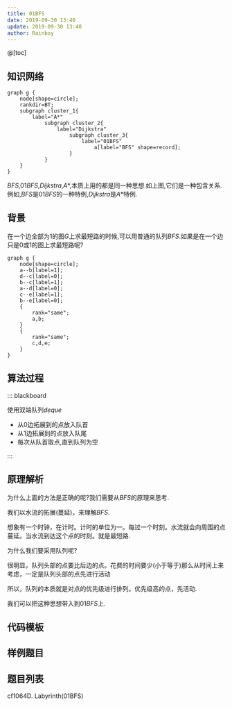 ```yaml
---
title: 01BFS
date: 2019-09-30 13:40
update: 2019-09-30 13:40
author: Rainboy
---
```



@[toc]

## 知识网络

```viz-dot
graph g {
    node[shape=circle];
    rankdir=BT;
    subgraph cluster_1{
        label="A*"
            subgraph cluster_2{
                label="Dijkstra"
                    subgraph cluster_3{
                        label="01BFS"
                            a[label="BFS" shape=record];
                    }
            }
    }
}
```
$BFS$,$01BFS$,$Dijkstra$,$A*$,本质上用的都是同一种思想.如上图,它们是一种包含关系.例如,$BFS$是$01BFS$的一种特例,$Dijkstra$是$A*$特例.

## 背景

在一个边全部为$1$的图$G$上求最短路的时候,可以用普通的队列$BFS$.如果是在一个边只是$0$或$1$的图上求最短路呢?

```viz-dot
graph g {
    node[shape=circle];
    a--b[label=1];
    d--c[label=0];
    b--c[label=1];
    a--d[label=0];
    c--e[label=1];
    b--e[label=0];
    {
        rank="same";
        a,b;
    }
    {
        rank="same";
        c,d,e;
    }
}
```

## 算法过程

::: blackboard

使用双端队列$deque$

 - 从$0$边拓展到的点放入队首
 - 从$1$边拓展到的点放入队尾
 - 每次从队首取点,直到队列为空

:::


## 原理解析

为什么上面的方法是正确的呢?我们需要从$BFS$的原理来思考.

我们以水流的拓展(蔓延)，来理解$BFS$.

想象有一个时钟，在计时。计时的单位为一。每过一个时刻。水流就会向周围的点蔓延。当水流到达这个点的时刻。就是最短路.

为什么我们要采用队列呢?

很明显，队列头部的点要比后边的点。花费的时间要少(小于等于)那么从时间上来考虑，一定是队列头部的点先进行活动

所以，队列的本质就是对点的优先级进行排列。优先级高的点，先活动.

我们可以把这种思想带入到$01BFS$上.

## 代码模板

## 样例题目

## 题目列表

cf1064D. Labyrinth(01BFS)
